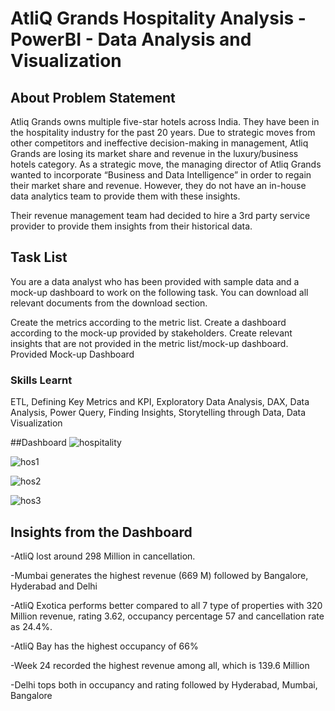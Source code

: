 # AtliQ Grands Hospitality Analysis - PowerBI - Data Analysis and Visualization
## About Problem Statement
Atliq Grands owns multiple five-star hotels across India. They have been in the hospitality industry for the past 20 years. Due to strategic moves from other competitors and ineffective decision-making in management, Atliq Grands are losing its market share and revenue in the luxury/business hotels category. As a strategic move, the managing director of Atliq Grands wanted to incorporate “Business and Data Intelligence” in order to regain their market share and revenue. However, they do not have an in-house data analytics team to provide them with these insights.

Their revenue management team had decided to hire a 3rd party service provider to provide them insights from their historical data.
## Task List

You are a data analyst who has been provided with sample data and a mock-up dashboard to work on the following task. You can download all relevant documents from the download section.

Create the metrics according to the metric list. Create a dashboard according to the mock-up provided by stakeholders. Create relevant insights that are not provided in the metric list/mock-up dashboard. Provided Mock-up Dashboard
### Skills Learnt
ETL, Defining Key Metrics and KPI, Exploratory Data Analysis, DAX, Data Analysis, Power Query, Finding Insights, Storytelling through Data, Data Visualization

##Dashboard
![hospitality](https://github.com/PremaLathagithub/hospitalityanalysis/assets/147397874/280d5bda-2946-4807-b899-bf76a1aa5bba)


![hos1](https://github.com/PremaLathagithub/hospitalityanalysis/assets/147397874/386f1bc9-6129-479f-ad72-e12377aa8e01)

![hos2](https://github.com/PremaLathagithub/hospitalityanalysis/assets/147397874/2acfb418-51de-4c3f-bc92-264e8df8668b)



![hos3](https://github.com/PremaLathagithub/hospitalityanalysis/assets/147397874/780b65ce-9b41-4158-bb40-79740ef7a212)


## Insights from the Dashboard

-AtliQ lost around 298 Million in cancellation.

-Mumbai generates the highest revenue (669 M) followed by Bangalore, Hyderabad and Delhi

-AtliQ Exotica performs better compared to all 7 type of properties with 320 Million revenue, rating 3.62, occupancy percentage 57 and cancellation rate as 24.4%.

-AtliQ Bay has the highest occupancy of 66%

-Week 24 recorded the highest revenue among all, which is 139.6 Million

-Delhi tops both in occupancy and rating followed by Hyderabad, Mumbai, Bangalore
